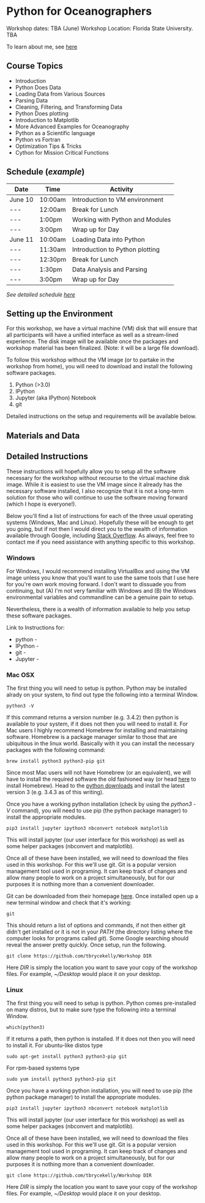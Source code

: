 # Python for Oceanographers #

Workshop dates: TBA (June)
Workshop Location: Florida State University. TBA

To learn about me, see [here](./misc/About.md)

## Course Topics ##

* Introduction
* Python Does Data
 * Loading Data from Various Sources
 * Parsing Data
 * Cleaning, Filtering, and Transforming Data
* Python Does plotting
 * Introduction to Matplotlib
 * More Advanced Examples for Oceanography
* Python as a Scientific language
 * Python vs Fortran
 * Optimization Tips & Tricks
 * Cython for Mission Critical Functions

## Schedule (_example_) ##

Date | Time | Activity
--- | --- | ---
June 10 | 10:00am | Introduction to VM environment
--- | 12:00am | Break for Lunch
--- | 1:00pm | Working with Python and Modules
--- | 3:00pm | Wrap up for Day
June 11 | 10:00am | Loading Data into Python
--- | 11:30am | Introduction to Python plotting
--- | 12:30pm | Break for Lunch
--- | 1:30pm | Data Analysis and Parsing
--- | 3:00pm | Wrap up for Day

_See detailed schedule [here](./misc/Schedule.md)_

## Setting up the Environment ##

For this workshop, we have a virtual machine (VM) disk that will ensure that all participants will have a unified interface as well as a stream-lined experience.
The disk image will be available once the packages and workshop material has been finalized. (Note: it will be a large file download).

To follow this workshop without the VM image (or to partake in the workshop from home), you will need to download and install the following software packages.

1. Python (>3.0)
2. IPython
3. Jupyter (aka IPython) Notebook
4. git

Detailed instructions on the setup and requirements will be available below.

## Materials and Data ##



## Detailed Instructions ##

These instructions will hopefully allow you to setup all the software necessary for the workshop without recourse to the virtual machine disk image. While it is easiest to use the VM image since it already has the necessary software installed, I also recognize that it is not a long-term solution for those who will continue to use the software moving forward (which I hope is everyone!).

Below you'll find a list of instructions for each of the three usual operating systems (Windows, Mac and Linux). Hopefully these will be enough to get you going, but if not then I would direct you to the wealth of information available through Google, including [Stack Overflow](http://stackoverflow.com/). As always, feel free to contact me if you need assistance with anything specific to this workshop.

### Windows ###

For Windows, I would recommend installing VirtualBox and using the VM image unless you know that you'll want to use the same tools that I use here for you're own work moving forward. I don't want to dissuade you from continuing, but (A) I'm not very familiar with Windows and (B) the Windows environmental variables and commandline can be a genuine pain to setup.

Nevertheless, there is a wealth of information available to help you setup these software packages.

Link to Instructions for:
* python -
* IPython -
* git -
* Jupyter -

### Mac OSX ###

The first thing you will need to setup is python. Python may be installed alrady on your system, to find out type the following into a terminal Window.

    python3 -V

If this command returns a version number (e.g. 3.4.2) then python is available to your system, if it does not then you will need to install it. For Mac users I highly recommend Homebrew for installing and maintaining software. Homebrew is a package manager similar to those that are ubiquitous in the linux world. Basically with it you can install the necessary packages with the following command:

    brew install python3 python3-pip git

Since most Mac users will not have Homebrew (or an equivalent), we will have to install the required software the old fashioned way (or head [here](http://brew.sh/) to install Homebrew). Head to the [python downloads](https://www.python.org/downloads/) and install the latest version 3 (e.g. 3.4.3 as of this writing).

Once you have a working python installation (check by using the _python3 -V_ command), you will need to use pip (the python package manager) to install the appropriate modules.

    pip3 install jupyter ipython3 nbconvert notebook matplotlib

This will install jupyter (our user interface for this workshop) as well as some helper packages (nbconvert and matplotlib).

Once all of these have been installed, we will need to download the files used in this workshop. For this we'll use git. Git is a popular version management tool used in programing. It can keep track of changes and allow many people to work on a project simultaneously, but for our purposes it is nothing more than a convenient downloader.

Git can be downloaded from their homepage [here](https://git-scm.com/downloads). Once installed open up a new terminal window and check that it's working:

    git

This should return a list of options and commands, if not then either git didn't get installed or it is not in your _PATH_ (the directory listing where the computer looks for programs called _git_). Some Google searching should reveal the answer pretty quickly. Once setup, run the following.

    git clone https://github.com/tbrycekelly/Workshop DIR

Here _DIR_ is simply the location you want to save your copy of the workshop files. For example, _~/Desktop_ would place it on your desktop.


### Linux ###

The first thing you will need to setup is python. Python comes pre-installed on many distros, but to make sure type the following into a terminal Window.

    which(python3)

If it returns a path, then python is installed. If it does not then you will need to install it. For ubuntu-like distos type

    sudo apt-get install python3 python3-pip git

For rpm-based systems type

    sudo yum install python3 python3-pip git

Once you have a working python installation, you will need to use pip (the python package manager) to install the appropriate modules.

    pip3 install jupyter ipython3 nbconvert notebook matplotlib

This will install jupyter (our user interface for this workshop) as well as some helper packages (nbconvert and matplotlib).

Once all of these have been installed, we will need to download the files used in this workshop. For this we'll use git. Git is a popular version management tool used in programing. It can keep track of changes and allow many people to work on a project simultaneously, but for our purposes it is nothing more than a convenient downloader.

    git clone https://github.com/tbrycekelly/Workshop DIR

Here _DIR_ is simply the location you want to save your copy of the workshop files. For example, _~/Desktop_ would place it on your desktop.
